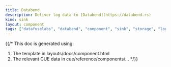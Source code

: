 ```yaml
---
title: Databend
description: Deliver log data to [Databend](https://databend.rs)
kind: sink
layout: component
tags: ["datafuselabs", "databend", "component", "sink", "storage", "logs"]
---
```


{{/*
This doc is generated using:

1. The template in layouts/docs/component.html
2. The relevant CUE data in cue/reference/components/...
*/}}
